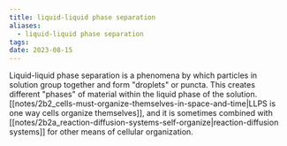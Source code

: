 ```yaml
---
title: liquid-liquid phase separation
aliases:
  - liquid-liquid phase separation
tags:
date: 2023-08-15
---
```


Liquid-liquid phase separation is a phenomena by which particles in solution group together and form "droplets" or puncta. This creates different "phases" of material within the liquid phase of the solution. [[notes/2b2_cells-must-organize-themselves-in-space-and-time|LLPS is one way cells organize themselves]], and it is sometimes combined with [[notes/2b2a_reaction-diffusion-systems-self-organize|reaction-diffusion systems]] for other means of cellular organization.